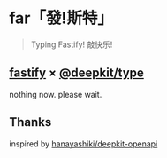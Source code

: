 # far「發!斯特」

> Typing Fastify! 敲快乐!

## [fastify](https://fastify.dev) × [@deepkit/type](https://deepkit.io/library/type)


nothing now. please wait.

## Thanks
inspired by [hanayashiki/deepkit-openapi](https://github.com/hanayashiki/deepkit-openapi/tree/master/packages/deepkit-openapi-core/src)